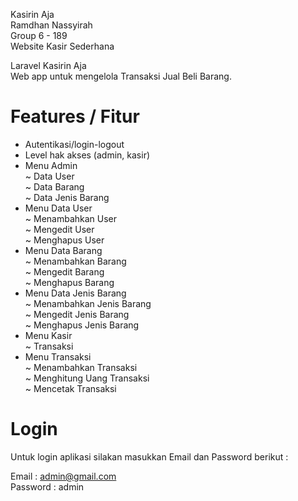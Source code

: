 Kasirin Aja <br>
Ramdhan Nassyirah <br>
Group 6 - 189 <br>
Website Kasir Sederhana 

Laravel Kasirin Aja <br>
Web app untuk mengelola Transaksi Jual Beli Barang.

# Features / Fitur <br>
- Autentikasi/login-logout <br>
- Level hak akses (admin, kasir) <br>
- Menu Admin <br>
  ~ Data User <br>
  ~ Data Barang <br>
  ~ Data Jenis Barang <br>
- Menu Data User <br>
  ~ Menambahkan User <br>
  ~ Mengedit User <br>
  ~ Menghapus User <br>
- Menu Data Barang <br>
  ~ Menambahkan Barang <br>
  ~ Mengedit Barang  <br>
  ~ Menghapus Barang <br>
- Menu Data Jenis Barang <br>
  ~ Menambahkan Jenis Barang <br>
  ~ Mengedit Jenis Barang <br>
  ~ Menghapus Jenis Barang <br>
- Menu Kasir <br>
  ~ Transaksi <br>
- Menu Transaksi <br>
  ~ Menambahkan Transaksi <br>
  ~ Menghitung Uang Transaksi <br>
  ~ Mencetak Transaksi <br>

# Login

Untuk login aplikasi silakan masukkan Email dan Password berikut :

Email : admin@gmail.com <br>
Password : admin <br>



  


